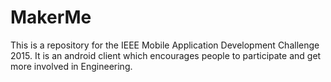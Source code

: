 # MakerMe
This is a repository for the IEEE Mobile Application Development Challenge 2015. It is an android client which encourages people to participate and get more involved in Engineering.
